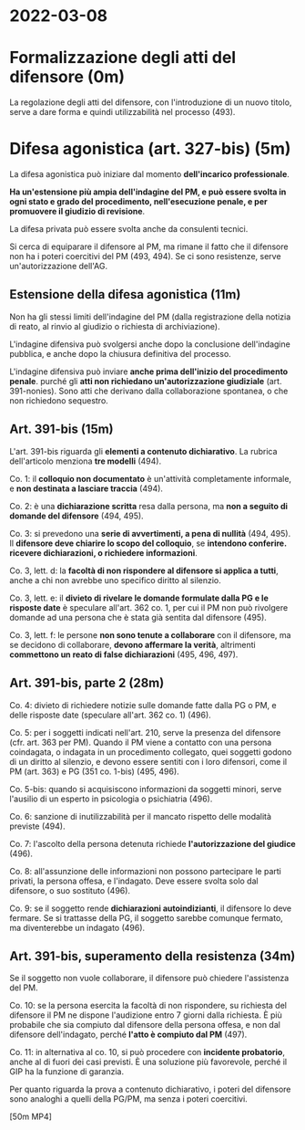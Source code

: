 # 2022-03-08

<!-- vim:set spelllang=it: -->
# Formalizzazione degli atti del difensore (0m)

La regolazione degli atti del difensore, con l'introduzione di un nuovo titolo, serve a dare forma e quindi utilizzabilità nel processo (493).

# Difesa agonistica (art. 327-bis) (5m)

La difesa agonistica può iniziare dal momento **dell'incarico professionale**.

**Ha un'estensione più ampia dell'indagine del PM, e può essere svolta in ogni stato e grado del procedimento, nell'esecuzione penale, e per promuovere il giudizio di revisione**.

La difesa privata può essere svolta anche da consulenti tecnici.

Si cerca di equiparare il difensore al PM, ma rimane il fatto che il difensore non ha i poteri coercitivi del PM (493, 494).
Se ci sono resistenze, serve un'autorizzazione dell'AG.

## Estensione della difesa agonistica (11m)

Non ha gli stessi limiti dell'indagine del PM (dalla registrazione della notizia di reato, al rinvio al giudizio o richiesta di archiviazione).

L'indagine difensiva può svolgersi anche dopo la conclusione dell'indagine pubblica, e anche dopo la chiusura definitiva del processo.

L'indagine difensiva può inviare **anche prima dell'inizio del procedimento penale**. purché gli **atti non richiedano un'autorizzazione giudiziale** (art. 391-nonies).
Sono atti che derivano dalla collaborazione spontanea, o che non richiedono sequestro.

## Art. 391-bis (15m)

L'art. 391-bis riguarda gli **elementi a contenuto dichiarativo**.
La rubrica dell'articolo menziona **tre modelli** (494).

Co. 1: il **colloquio non documentato** è un'attività completamente informale, e **non destinata a lasciare traccia** (494).

Co. 2: è una **dichiarazione scritta** resa dalla persona, ma **non a seguito di domande del difensore** (494, 495).

Co. 3: si prevedono una **serie di avvertimenti, a pena di nullità** (494, 495).
Il **difensore deve chiarire lo scopo del colloquio**, se **intendono conferire. ricevere dichiarazioni, o richiedere informazioni**.

Co. 3, lett. d: la **facoltà di non rispondere al difensore si applica a tutti**, anche a chi non avrebbe uno specifico diritto al silenzio.

Co. 3, lett. e: il **divieto di rivelare le domande formulate dalla PG e le risposte date** è speculare all'art. 362 co. 1, per cui il PM non può rivolgere domande ad una persona che è stata già sentita dal difensore (495).

Co. 3, lett. f: le persone **non sono tenute a collaborare** con il difensore, ma se decidono di collaborare, **devono affermare la verità**, altrimenti **commettono un reato di false dichiarazioni** (495, 496, 497).

## Art. 391-bis, parte 2 (28m)

Co. 4: divieto di richiedere notizie sulle domande fatte dalla PG o PM, e delle risposte date (speculare all'art. 362 co. 1) (496).

Co. 5: per i soggetti indicati nell'art. 210, serve la presenza del difensore (cfr. art. 363 per PM).
Quando il PM viene a contatto con una persona coindagata, o indagata in un procedimento collegato, quei soggetti godono di un diritto al silenzio, e devono essere sentiti con i loro difensori, come il PM (art. 363) e PG (351 co. 1-bis) (495, 496).

Co. 5-bis: quando si acquisiscono informazioni da soggetti minori, serve l'ausilio di un esperto in psicologia o psichiatria (496).

Co. 6: sanzione di inutilizzabilità per il mancato rispetto delle modalità previste (494).

Co. 7: l'ascolto della persona detenuta richiede **l'autorizzazione del giudice** (496).

Co. 8: all'assunzione delle informazioni non possono partecipare le parti privati, la persona offesa, e l'indagato.
Deve essere svolta solo dal difensore, o suo sostituto (496).

Co. 9: se il soggetto rende **dichiarazioni autoindizianti**, il difensore lo deve fermare.
Se si trattasse della PG, il soggetto sarebbe comunque fermato, ma diventerebbe un indagato (496).

## Art. 391-bis, superamento della resistenza (34m)

Se il soggetto non vuole collaborare, il difensore può chiedere l'assistenza del PM.

Co. 10: se la persona esercita la facoltà di non rispondere, su richiesta del difensore il PM ne dispone l'audizione entro 7 giorni dalla richiesta.
È più probabile che sia compiuto dal difensore della persona offesa, e non dal difensore dell'indagato, perché **l'atto è compiuto dal PM** (497).

Co. 11: in alternativa al co. 10, si può procedere con **incidente probatorio**, anche al di fuori dei casi previsti.
È una soluzione più favorevole, perché il GIP ha la funzione di garanzia.

Per quanto riguarda la prova a contenuto dichiarativo, i poteri del difensore sono analoghi a quelli della PG/PM, ma senza i poteri coercitivi.

[50m MP4]
